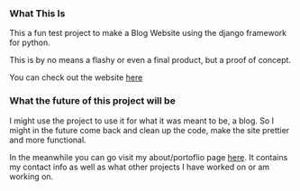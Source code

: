 ### What This Is
This a fun test project to make a Blog Website using the django framework for python.

This is by no means a flashy or even a final product, but a proof of concept.

You can check out the website [here](cylis.pythonanywhere.com)

### What the future of this project will be
I might use the project to use it for what it was meant to be, a blog. So I might in the future come back and clean up the code, make the site prettier and more functional.

In the meanwhile you can go visit my about/portoflio page [here](https://cylis.is-a.dev). It contains my contact info as well as what other projects I have worked on or am working on.
